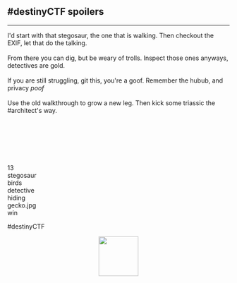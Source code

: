<br /><br />
<br /><br />

## #destinyCTF spoilers
<hr />

I'd start with that stegosaur, the one that is walking. Then checkout the EXIF, let that do the talking.<br /><br />
From there you can dig, but be weary of trolls. Inspect those ones anyways, detectives are gold.<br /><br />
If you are still struggling, git this, you're a goof. Remember the hubub, and privacy *poof*<br /><br />
Use the old walkthrough to grow a new leg. Then kick some triassic the #architect's way.<br /><br />

<br /><br />
<br /><br />

13<br />
stegosaur<br />
birds<br />
detective<br />
hiding<br />
gecko.jpg<br />
win<br />

#destinyCTF

<p align="center">
  <a href="https://triassic.noshitsecurity.com"><img width="90" src="https://www.noshitsecurity.com/img/wasp.png"></a>
</p>
